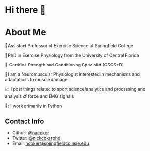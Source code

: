 # Hi there 👋

# About Me

🔻Assistant Professor of Exercise Science at Springfield College

🧠PhD in Exercise Physiology from the University of Central Florida

🥇 Certified Strength and Conditioning Specialist (CSCS*D)

💪I am a Neuromuscular Physiologist interested in mechanisms and adaptations to muscle damage

📈 I post things related to sport science/analytics and processing and analysis of force and EMG signals

🐍: I work primarily in Python

## Contact Info

- Github: [@nacoker](https://www.github.com/nacoker) 
- Twitter: [@nickcokerphd](https://www.twitter.com/nickcokerphd)
- Email: ncoker@springfieldcollege.edu 
